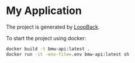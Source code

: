 # My Application

The project is generated by [LoopBack](http://loopback.io).

To start the project using docker:

```bash
docker build -t bmw-api:latest .
docker run -it -env-file=.env bmw-api:latest sh
```